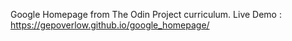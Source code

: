 Google Homepage from The Odin Project curriculum.
Live Demo : https://gepoverlow.github.io/google_homepage/
